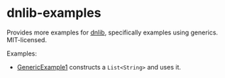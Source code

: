 dnlib-examples
==============

Provides more examples for [dnlib], specifically examples using generics.
MIT-licensed.

Examples:
- [GenericExample1] constructs a `List<String>` and uses it.

[dnlib]:https://github.com/0xd4d/dnlib
[GenericExample1]:src/dnlib.MoreExamples/GenericExample1.cs
